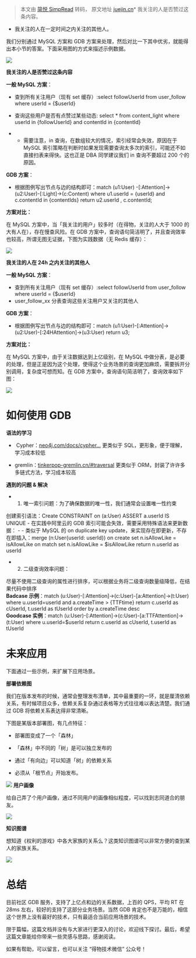 > 本文由 [简悦 SimpRead](http://ksria.com/simpread/) 转码， 原文地址 [juejin.cn](https://juejin.cn/post/7036946890851614728)*   我关注的人是否赞过这条内容。
    
*   我关注的人在一定时间之内关注的其他人。
    

我们分别通过 MySQL 方案和 GDB 方案来处理，然后对比一下其中优劣，就能得出本小节的答案。下面采用图的方式来描述示例数据。

![](https://p9-juejin.byteimg.com/tos-cn-i-k3u1fbpfcp/026e3277d2ee4d04b740187dcaef95f5~tplv-k3u1fbpfcp-watermark.awebp?)

**我关注的人是否赞过这条内容**

**一般 MySQL 方案**：

*   查到所有关注用户（现有 set 缓存）:select followUserId from user_follow where userId = {$userId}
*   查询这些用户是否有点赞过某些动态: select * from content_light where userId in {followUserId} and contentId in {contentId}

*   *   需要注意，in 查询，在数组较大的情况，索引经常会失效，原因在于 MySQL 索引策略在判断时如果发现需要查询太多次的索引，可能还不如直接扫表来得快。这也正是 DBA 同学建议我们 in 查询不要超过 200 个的原因。

**GDB 方案**：

*   根据图例写出节点与边的结构即可：match (u1:User) -[:Attention]->(u2:User)-[:Light]->(c:Content) where u1.userId = {userId} and c.contentId in {contentIds} return u2.userId , c.contentId;

**方案对比：**

在 MySQL 方案中，当「我关注的用户」较多时（在得物，关注的人大于 1000 的大有人在），存在慢查风险。在 GDB 方案中，查询语句简洁明了，并且查询效率也较高，所谓无图无证据，下图为实践数据（无 Redis 缓存）：

![](https://p3-juejin.byteimg.com/tos-cn-i-k3u1fbpfcp/86eb3da30ed5420a821658d6eff9a0ee~tplv-k3u1fbpfcp-watermark.awebp?)

**我关注的人在 24h 之内关注的其他人**

**一般 MySQL 方案**：

*   查到所有关注用户（现有 set 缓存）:select followUserId from user_follow where userId = {$userId}
*   user_follow_xx 分表查询这些关注用户又关注的其他人

**GDB 方案**：

*   根据图例写出节点与边的结构即可：match (u1:User)-[:Attention]->(u2:User)-[:24HAttention]->(u3:User) return u3;

**方案对比：**

在 MySQL 方案中，由于关注数据达到上亿级别，在 MySQL 中做分表，是必要的处理，但是正是因为这个处理，使得这个业务场景的查询更加麻烦，需要拆开分别调用，复杂度可想而知。在 GDB 方案中，查询语句简洁明了，查询效率如下图：

![](https://p1-juejin.byteimg.com/tos-cn-i-k3u1fbpfcp/9a768018c6914e488cb264845a158813~tplv-k3u1fbpfcp-watermark.awebp?)

**如何使用 GDB**
============

**语法的学习**

*    Cypher：[neo4j.com/docs/cypher…](https://link.juejin.cn?target=https%3A%2F%2Fneo4j.com%2Fdocs%2Fcypher-manual%2F3.5%2F "https://neo4j.com/docs/cypher-manual/3.5/") 更类似于 SQL，更形象，便于理解，学习成本较低
    
*   gremlin：[tinkerpop-gremlin.cn/#traversal](https://link.juejin.cn?target=http%3A%2F%2Ftinkerpop-gremlin.cn%2F%23traversal "http://tinkerpop-gremlin.cn/#traversal") 更类似于 ORM，封装了许许多多链式方法，学习成本较高 
    

**遇到的问题 & 解决**

*   1.  唯一索引问题：为了确保数据的唯一性，我们通常会设置唯一性约束

创建索引语法：Create CONSTRAINT on (a:User) ASSERT a.userId IS UNIQUE - 在实践中阿里云的 GDB 索引可能会失效，需要采用特殊语法来更新数据： - - 类似于 MySQL 的 on duplicate key update，来实现存在即更新，不存在即插入：merge (n:User{userId: userId}) on create set n.isAllowLike = isAllowLike on match set n.isAllowLike = $isAllowLike return n.userId as userId

*   2.  二级查询效率问题：

尽量不使用二级查询的属性进行排序，可以根据业务将二级查询数量级降低，在结果代码中排序  
**Badcase 示例**：match (u:User)-[:Attention]->(c:User)-[a:Attention]->(t:User) where u.userId=userId and a.createTime > {TTFtime} return c.userId as cUserId, t.userId as tUserId order by a.createTime desc  
**Goodcase 实例**：match (u:User)-[:Attention]->(c:User)-[a:TTFAttention]->(t:User) where u.userId=$userId return c.userId as cUserId, t.userId as tUserId  

**未来应用**
========

下面通过一些示例，来扩展下应用场景。

**部署依赖图**

我们在版本发布的时候，通常会整理发布清单，其中最重要的一环，就是厘清依赖关系，有时候项目众多，依赖关系复杂通过表格等方式往往难以表达清楚。我们通过 GDB 将依赖关系表达得非常清晰。

下图是某版本部署图，有几点特征：

*   部署图变成了一个「森林」
*   「森林」中不同的「树」是可以独立发布的

*   通过「有向边」可以知道「树」的依赖关系
*   必须从「根节点」开始发布。

![](https://p9-juejin.byteimg.com/tos-cn-i-k3u1fbpfcp/ef937ca8f2134071827bf6eddf03e728~tplv-k3u1fbpfcp-watermark.awebp?) **用户画像**

给自己弄了个用户画像，通过不同用户的画像相似程度，可以找到志同道合的朋友。

![](https://p6-juejin.byteimg.com/tos-cn-i-k3u1fbpfcp/b36cd4d1a05841d1979d82e83cb2fd29~tplv-k3u1fbpfcp-watermark.awebp?)

**知识图谱**

想知道《权利的游戏》中各大家族的关系么？这类知识图谱可以非常方便的查到某人的家族关系。

![](https://p1-juejin.byteimg.com/tos-cn-i-k3u1fbpfcp/42f17285d09d4b33af4f99b75a628abe~tplv-k3u1fbpfcp-watermark.awebp?)

**总结**
======

目前社区 GDB 服务，支持了上亿点和边的关系数据，上百的 QPS，平均 RT 在 28ms 左右，较好的支持了这部分业务场景。当然 GDB 肯定也不是万能的，相信这个世界上没有最好的技术，只有最适合当前应用场景的技术。

限于篇幅，这篇文档并没有与大家进行更深入的讨论，欢迎线下探讨。最后，希望这篇文章能给你带来一些灵感与思路，感谢阅读。

如果有帮助，可以留言，也可以关注 “得物技术微信” 公众号！